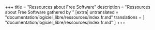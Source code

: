 +++
title = "Ressources about Free Software"
description = "Ressources about Free Software gathered by "
[extra]
untranslated = "documentation/logiciel_libre/ressources/index.fr.md"
translations = [
    "documentation/logiciel_libre/ressources/index.fr.md"
]
+++
